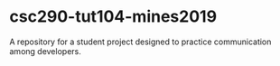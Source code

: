 # csc290-tut104-mines2019
A repository for a student project designed to practice communication among developers.
